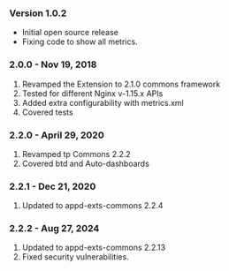 
### Version 1.0.2
* Initial open source release 
* Fixing code to show all metrics.

### 2.0.0 - Nov 19, 2018
1. Revamped the Extension to 2.1.0 commons framework
2. Tested for different Nginx v-1.15.x APIs
3. Added extra configurability with metrics.xml
4. Covered tests

### 2.2.0 - April 29, 2020
1. Revamped tp Commons 2.2.2
2. Covered btd and Auto-dashboards

### 2.2.1 - Dec 21, 2020
1. Updated to appd-exts-commons 2.2.4

### 2.2.2 - Aug 27, 2024
1. Updated to appd-exts-commons 2.2.13
2. Fixed security vulnerabilities.
